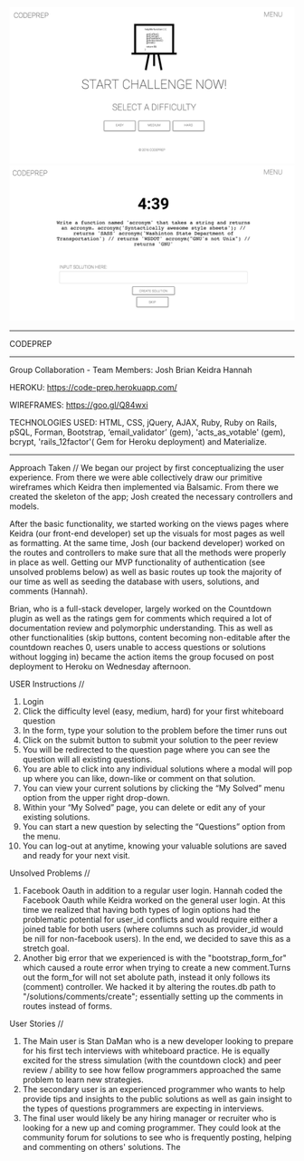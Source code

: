 ![Alt text](Screen1.png?raw=true "Screenshot 1")
![Alt text](Screen2.png?raw=true "Screenshot 2")


____________________________________

CODEPREP
____________________________________ 

Group Collaboration - Team Members: Josh Brian Keidra Hannah



HEROKU: https://code-prep.herokuapp.com/

WIREFRAMES: https://goo.gl/Q84wxi


TECHNOLOGIES USED:  HTML, CSS, jQuery, AJAX, Ruby, Ruby on Rails, pSQL, Forman, Bootstrap, ‘email_validator’ (gem), 'acts_as_votable' (gem), bcrypt,  'rails_12factor'( Gem for Heroku deployment) and Materialize.

__________________________________________________________________________________

Approach Taken //
We began our project by first conceptualizing the user experience. From there we were able collectively draw our primitive wireframes which Keidra then implemented via Balsamic. From there we created the skeleton of the app; Josh created the necessary controllers and models. 
 
After the basic functionality, we started working on the views pages where Keidra (our front-end developer) set up the visuals for most pages as well as formatting. At the same time, Josh (our backend developer) worked on the routes and controllers to make sure that all the methods were properly in place as well. Getting our MVP functionality of authentication (see unsolved problems below) as well as basic routes up took the majority of our time as well as seeding the database with users, solutions, and comments (Hannah). 

Brian, who is a full-stack developer, largely worked on the Countdown plugin as well as the ratings gem for comments which required a lot of documentation review and polymorphic understanding. This as well as other functionalities (skip buttons, content becoming non-editable after the countdown reaches 0, users unable to access questions or solutions without logging in) became the action items the group focused on post deployment to Heroku on Wednesday afternoon. 

USER Instructions //
1. Login 
2. Click the difficulty level (easy, medium, hard) for your first whiteboard question
3. In the form, type your solution to the problem before the timer runs out
4. Click on the submit button to submit your solution to the peer review
5. You will be redirected to the question page where you can see the question will all existing questions.
6. You are able to click into any individual solutions where a modal will pop up where you can like, down-like or comment on that solution.
7. You can view your current solutions by clicking the “My Solved” menu option from the upper right drop-down. 
8. Within your “My Solved” page, you can delete or edit any of your existing solutions. 
9. You can start a new question by selecting the “Questions” option from the menu.
10. You can log-out at anytime, knowing your valuable solutions are saved and ready for your next visit. 


Unsolved Problems //
1. Facebook Oauth in addition to a regular user login. Hannah coded the Facebook Oauth while Keidra worked on the general user login. At this time we realized that having both types of login options had the problematic potential for user_id conflicts and would require either a joined table for both users (where columns such as provider_id would be nill for non-facebook users). In the end, we decided to save this as a stretch goal.
2. Another big error that we experienced is with the "bootstrap_form_for" which caused a route error when trying to create a new comment.Turns out the form_for will not set abolute path, instead it only follows its (comment) controller. We hacked it by altering the routes.db path to "/solutions/comments/create"; essentially setting up the comments in routes instead of forms. 


User Stories //

1. The Main user is Stan DaMan who is a new developer looking to prepare for his first tech interviews with whiteboard practice. He is equally excited for the stress simulation (with the countdown clock) and peer review / ability to see how fellow programmers approached the same problem to learn new strategies. 
2. The secondary user is an experienced programmer who wants to help provide tips and insights to the public solutions as well as gain insight to the types of questions programmers are expecting in interviews. 
3. The final user would likely be any hiring manager or recruiter who is looking for a new up and coming programmer. They could look at the community forum for solutions to see who is frequently posting, helping and commenting on others' solutions. The


